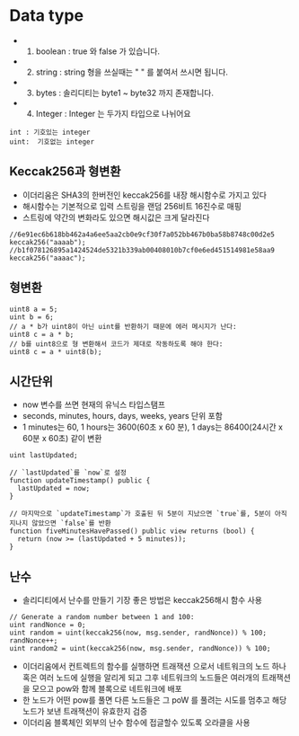 # Data type
- 1. boolean : true 와 false 가 있습니다.
- 2. string : string 형을 쓰실때는 " " 를 붙여서 쓰시면 됩니다.
- 3. bytes : 솔리디티는 byte1 ~ byte32 까지 존재합니다. 
- 4. Integer : Integer 는 두가지 타입으로 나뉘어요
```
int : 기호있는 integer
uint:  기호없는 integer 
```
## Keccak256과 형변환
- 이더리움은 SHA3의 한버전인 keccak256를 내장 해시함수로 가지고 있다
- 해시함수는 기본적으로 입력 스트링을 랜덤 256비트 16진수로 매핑
- 스트링에 약간의 변화라도 있으면 해시값은 크게 달라진다
```solidity
//6e91ec6b618bb462a4a6ee5aa2cb0e9cf30f7a052bb467b0ba58b8748c00d2e5
keccak256("aaaab");
//b1f078126895a1424524de5321b339ab00408010b7cf0e6ed451514981e58aa9
keccak256("aaaac");
```
## 형변환
```solidity
uint8 a = 5;
uint b = 6;
// a * b가 uint8이 아닌 uint를 반환하기 때문에 에러 메시지가 난다:
uint8 c = a * b; 
// b를 uint8으로 형 변환해서 코드가 제대로 작동하도록 해야 한다:
uint8 c = a * uint8(b); 
```
## 시간단위
- now 변수를 쓰면 현재의 유닉스 타입스탬프
- seconds, minutes, hours, days, weeks, years 단위 포함
- 1 minutes는 60, 1 hours는 3600(60초 x 60 분), 1 days는 86400(24시간 x 60분 x 60초) 같이 변환
```solidity
uint lastUpdated;

// `lastUpdated`를 `now`로 설정
function updateTimestamp() public {
  lastUpdated = now;
}

// 마지막으로 `updateTimestamp`가 호출된 뒤 5분이 지났으면 `true`를, 5분이 아직 지나지 않았으면 `false`를 반환
function fiveMinutesHavePassed() public view returns (bool) {
  return (now >= (lastUpdated + 5 minutes));
}
```
## 난수
- 솔리디티에서 난수를 만들기 기장 좋은 방법은 keccak256해시 함수 사용
```solidity
// Generate a random number between 1 and 100:
uint randNonce = 0;
uint random = uint(keccak256(now, msg.sender, randNonce)) % 100;
randNonce++;
uint random2 = uint(keccak256(now, msg.sender, randNonce)) % 100;
```
- 이더리움에서 컨트렉트의 함수를 실행하면 트래잭션 으로서 네트워크의 노드 하나 혹은 여러 노드에 실행을 알리게 되고 그후 네트워크의 노드들은 여러개의 트래잭션을 모으고 pow와 함께 블록으로 네트워크에 배포
- 한 노드가 어떤 pow를 풀면 다른 노드들은 그 poW 를 풀려는 시도를 멈추고 해당 노드가 보낸 트래잭션이 유효한지 검증
- 이더리움 블록체인 외부의 난수 함수에 접글할수 있도록 오라클을 사용